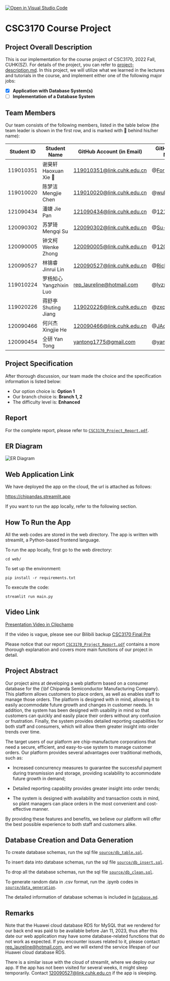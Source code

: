[![Open in Visual Studio Code](https://classroom.github.com/assets/open-in-vscode-c66648af7eb3fe8bc4f294546bfd86ef473780cde1dea487d3c4ff354943c9ae.svg)](https://classroom.github.com/online_ide?assignment_repo_id=9434978&assignment_repo_type=AssignmentRepo)
# CSC3170 Course Project

## Project Overall Description

This is our implementation for the course project of CSC3170, 2022 Fall, CUHK(SZ). For details of the project, you can refer to [project-description.md](project-description.md). In this project, we will utilize what we learned in the lectures and tutorials in the course, and implement either one of the following major jobs:

<!-- Please fill in "x" to replace the blank space between "[]" to tick the todo item; it's ticked on the first one by default. -->

- [x] **Application with Database System(s)**
- [ ] **Implementation of a Database System**

## Team Members

Our team consists of the following members, listed in the table below (the team leader is shown in the first row, and is marked with 🚩 behind his/her name):

<!-- change the info below to be the real case -->

| Student ID | Student Name | GitHub Account (in Email) | GitHub User Name |
| ---------- | ------------ | ------------------------- | ---------------- |
| 119010351  | 谢昊轩 Haoxuan Xie 🚩      | 119010351@link.cuhk.edu.cn        |@[ForwardStar](https://github.com/ForwardStar) |
| 119010020  | 陈梦洁 Mengjie Chen        | 119010020@link.cuhk.edu.cn        |@[wuli-mA](https://github.com/wuli-mA) |
| 121090434  | 潘婕 Jie Pan          | 121090434@link.cuhk.edu.cn        | @[121090434](https://github.com/121090434)|
| 120090302  | 苏梦琦 Mengqi Su        | 120090302@link.cuhk.edu.cn        | @[Su-823](http://github.com/Su-823) |
| 120090005  | 钟文柯 Wenke Zhong        | 120090005@link.cuhk.edu.cn        | @[120090005](https://github.com/120090005)|
| 120090527  | 林锦睿 Jinrui Lin        | 120090527@link.cuhk.edu.cn        | @[RickLin616](https://github.com/RickLin616)|
| 119010224  | 罗杨知心 Yangzhixin Luo      | rep_laureline@hotmail.com        | @[lyzx2001](https://github.com/lyzx2001) |
| 119020226  | 蒋舒亭 Shuting Jiang        | 119020226@link.cuhk.edu.cn        | @[zxcg770](https://github.com/zxcg770)|
| 120090466  | 何兴杰 Xingjie He        | 120090466@link.cuhk.edu.cn        | @[JAck-Yolo](https://github.com/JAck-Yolo)|
| 120090454  | 仝研 Yan Tong          | yantong1775@gmail.com       | @[yantong1775](https://github.com/yantong1775) |

## Project Specification

<!-- You should remove the terms/sentence that is not necessary considering your option/branch/difficulty choice -->

After thorough discussion, our team made the choice and the specification information is listed below:

- Our option choice is: **Option 1**
- Our branch choice is: **Branch 1, 2**
- The difficulty level is: **Enhanced**

## Report
For the complete report, please refer to [``CSC3170_Project_Report.pdf``](https://github.com/CSC3170-2022Fall/project-wiskey-drunkards/blob/main/CSC3170_Project_Report.pdf).

## ER Diagram
![ER Diagram](https://github.com/CSC3170-2022Fall/project-wiskey-drunkards/blob/main/ER%20diagram.png)

## Web Application Link
We have deployed the app on the cloud, the url is attached as follows:

https://chipandas.streamlit.app

If you want to run the app locally, refer to the following section.

## How To Run the App
All the web codes are stored in the web directory. The app is written with streamlit, a Python-based frontend language.

To run the app locally, first go to the web directory:
```
cd web/
```
To set up the environment:
```
pip install -r requirements.txt
```
To execute the code:
```
streamlit run main.py
```

## Video Link
[Presentation Video in Clipchamp](https://clipchamp.com/watch/9wZpLeW58tA)

If the video is vague, please see our Bilibili backup [CSC3170 Final Pre](https://www.bilibili.com/video/BV1pP4y1q7AW/?spm_id_from=333.337.search-card.all.click&vd_source=910ecdca8e556f0b929ec8687e2cfccb)

Please notice that our report [``CSC3170_Project_Report.pdf``](https://github.com/CSC3170-2022Fall/project-wiskey-drunkards/blob/main/CSC3170_Project_Report.pdf) contains a more thorough explanation and covers more main functions of our project in detail.

## Project Abstract
Our project aims at developing a web platform based on a consumer database for the {\bf Chipanda Semiconductor Manufacturing Company}. This platform allows customers to place orders, as well as enables staff to manage those orders. The platform is designed with  in mind, allowing it to easily accommodate future growth and changes in customer needs. In addition, the system has been designed with usability in mind so that customers can quickly and easily place their orders without any confusion or frustration. Finally, the system provides detailed reporting capabilities for both staff and consumers, which will allow them greater insight into order trends over time.

The target users of our platform are chip-manufacture corporations that need a secure, efficient, and easy-to-use system to manage customer orders. Our platform provides several advantages over traditional methods, such as:
- Increased concurrency measures to guarantee the successful payment during transmission and storage, providing scalability to accommodate future growth in demand;

- Detailed reporting capability provides greater insight into order trends;

- The system is designed with availability and transaction costs in mind, so plant managers can place orders in the most convenient and cost-effective manner.

By providing these features and benefits, we believe our platform will offer the best possible experience to both staff and customers alike.

## Database Creation and Data Generation
To create database schemas, run the sql file [``source/db_table.sql``](https://github.com/CSC3170-2022Fall/project-wiskey-drunkards/blob/main/source/db_table.sql).

To insert data into database schemas, run the sql file [``source/db_insert.sql``](https://github.com/CSC3170-2022Fall/project-wiskey-drunkards/blob/main/source/db_insert.sql).

To drop all the database schemas, run the sql file [``source/db_clean.sql``](https://github.com/CSC3170-2022Fall/project-wiskey-drunkards/blob/main/source/db_clean.sql).

To generate random data in .csv format, run the .ipynb codes in [``source/data_generation``](https://github.com/CSC3170-2022Fall/project-wiskey-drunkards/tree/main/source/data_generation).

The detailed information of database schemas is included in [``Database.md``](https://github.com/CSC3170-2022Fall/project-wiskey-drunkards/blob/main/Database.md).

## Remarks
Note that the Huawei cloud database RDS for MySQL that we rendered for our back end was paid to be available before Jan 11, 2023, thus after this date our web application may have some database-related functions that do not work as expected. If you encounter issues related to it, please contact rep_laureline@hotmail.com, and we will extend the service lifespan of our Huawei cloud database RDS.

There is a similar issue with the cloud of streamlit, where we deploy our app. If the app has not been visited for several weeks, it might sleep temporarily. Contact 120090527@link.cuhk.edu.cn if the app is sleeping.
